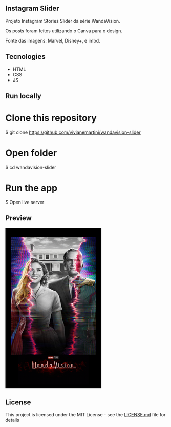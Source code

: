 ## Instagram Slider

Projeto Instagram Stories Slider da série WandaVision.<br>

Os posts foram feitos utilizando o Canva para o design.<br>

Fonte das imagens: Marvel, Disney+, e imbd.<br>

## Tecnologies

- HTML
- CSS
- JS

## Run locally

# Clone this repository
$ git clone https://github.com/vivianemartini/wandavision-slider

# Open folder
$ cd wandavision-slider

# Run the app
$ Open live server

## Preview

<img height="500px" width="300px" src="./img/img1.png" alt="preview">   


## License

This project is licensed under the MIT License - see the [LICENSE.md](https://github.com/vivianemartini/wandavision-slider/blob/main/LICENSE) file for details
